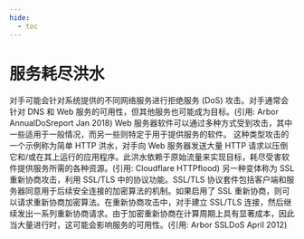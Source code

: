 ```yaml
---
hide:
  - toc
---
```


# 服务耗尽洪水

对手可能会针对系统提供的不同网络服务进行拒绝服务 (DoS) 攻击。对手通常会针对 DNS 和 Web 服务的可用性，但其他服务也可能成为目标。(引用: Arbor AnnualDoSreport Jan 2018) Web 服务器软件可以通过多种方式受到攻击，其中一些适用于一般情况，而另一些则特定于用于提供服务的软件。  这种类型攻击的一个示例称为简单 HTTP 洪水，对手向 Web 服务器发送大量 HTTP 请求以压倒它和/或在其上运行的应用程序。此洪水依赖于原始流量来实现目标，耗尽受害软件提供服务所需的各种资源。(引用: Cloudflare HTTPflood)  另一种变体称为 SSL 重新协商攻击，利用 SSL/TLS 中的协议功能。SSL/TLS 协议套件包括客户端和服务器同意用于后续安全连接的加密算法的机制。如果启用了 SSL 重新协商，则可以请求重新协商加密算法。在重新协商攻击中，对手建立 SSL/TLS 连接，然后继续发出一系列重新协商请求。由于加密重新协商在计算周期上具有显著成本，因此当大量进行时，这可能会影响服务的可用性。(引用: Arbor SSLDoS April 2012)
